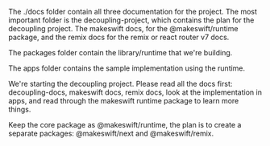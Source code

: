 The ./docs folder contain all three documentation for the project. The most important folder is the decoupling-project, which contains the plan for the decoupling project. The makeswift docs, for the @makeswift/runtime package, and the remix docs for the remix or react router v7 docs.

The packages folder contain the library/runtime that we're building.

The apps folder contains the sample implementation using the runtime.

We're starting the decoupling project. Please read all the docs first: decoupling-docs, makeswift docs, remix docs, look at the implementation in apps, and read through the makeswift runtime package to learn more things.

Keep the core package as @makeswift/runtime, the plan is to create a separate packages: @makeswift/next and
@makeswift/remix.
